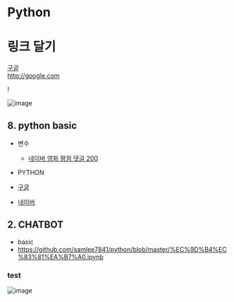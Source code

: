 # Python

# 링크 달기
[구글](http://google.com)  
http://google.com  


!

![image](https://user-images.githubusercontent.com/54702614/64003935-4eb3c980-cb48-11e9-9bba-f13b3baf2824.png)

## 8. python basic

* 변수
  * [네이버 영화 평점 댓글 200](https://github.com/samlee7841/python/blob/master/%EC%9D%B4%EC%83%81%EA%B7%A0.ipynb)
  
 * PYTHON
  * [구글](https://google.com)
  * [네이버](https://naver.com)
  
## 2. CHATBOT
 * basic
  * []()
  https://github.com/samlee7841/python/blob/master/%EC%9D%B4%EC%83%81%EA%B7%A0.ipynb
### test
![image](https://user-images.githubusercontent.com/54702614/65573866-cee21900-dfa6-11e9-8d60-192ac6eac7ce.png)


